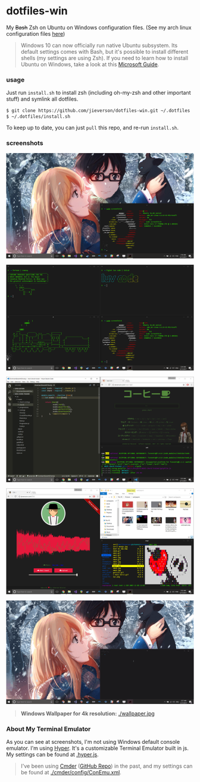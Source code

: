 # dotfiles-win
My ~~Bash~~ Zsh on Ubuntu on Windows configuration files. (See my arch linux configuration files [here](https://github.com/jieverson/dotfiles))

> Windows 10 can now officially run native Ubuntu subsystem. Its default settings comes with Bash, but it's possible to install different shells (my settings are using Zsh). If you need to learn how to install Ubuntu on Windows, take a look at this [Microsoft Guide](https://msdn.microsoft.com/en-us/commandline/wsl/install_guide).

### usage
Just run `install.sh` to install zsh (including oh-my-zsh and other important stuff) and symlink all dotfiles.

```
$ git clone https://github.com/jieverson/dotfiles-win.git ~/.dotfiles
$ ~/.dotfiles/install.sh
```

To keep up to date, you can just `pull` this repo, and re-run `install.sh`.

### screenshots
<p align="center">
  <img src="screenshots/screenfetch.png" />
</p>
<p align="center">
  <img src="screenshots/fun.png" />
</p>
<p align="center">
  <img src="screenshots/working.png" />
</p>
<p align="center">
  <img src="screenshots/midia.png" />
</p>
<p align="center">
  <img src="screenshots/lol.gif" />
</p>

> **Windows Wallpaper for 4k resolution:** [./wallpaper.jpg](https://rawgit.com/jieverson/dotfiles-win/master/wallpaper.jpg)

### About My Terminal Emulator

As you can see at screenshots, I'm not using Windows default console emulator.
I'm using [Hyper](https://hyper.is). It's a customizable Terminal Emulator built in js. My settings can be found at [.hyper.js](https://rawgit.com/jieverson/dotfiles-win/master/.hyper.js).

> I've been using [Cmder](http://cmder.net/) ([GitHub Repo](https://github.com/cmderdev/cmder)) in the past, and my settings can be found at [./cmder/config/ConEmu.xml](https://rawgit.com/jieverson/dotfiles-win/master/cmder/config/ConEmu.xml).

